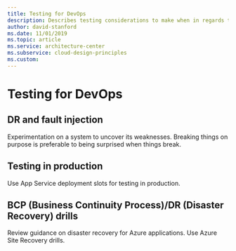 ```yaml
---
title: Testing for DevOps
description: Describes testing considerations to make when in regards to DevOps when desinging your workload.
author: david-stanford
ms.date: 11/01/2019
ms.topic: article
ms.service: architecture-center
ms.subservice: cloud-design-principles
ms.custom: 
---
```


# Testing for DevOps

## DR and fault injection

Experimentation on a system to uncover its weaknesses. Breaking things on purpose is preferable to being surprised when things break.

## Testing in production

Use App Service deployment slots for testing in production.

## BCP (Business Continuity Process)/DR (Disaster Recovery) drills

Review guidance on disaster recovery for Azure applications. Use Azure Site Recovery drills.